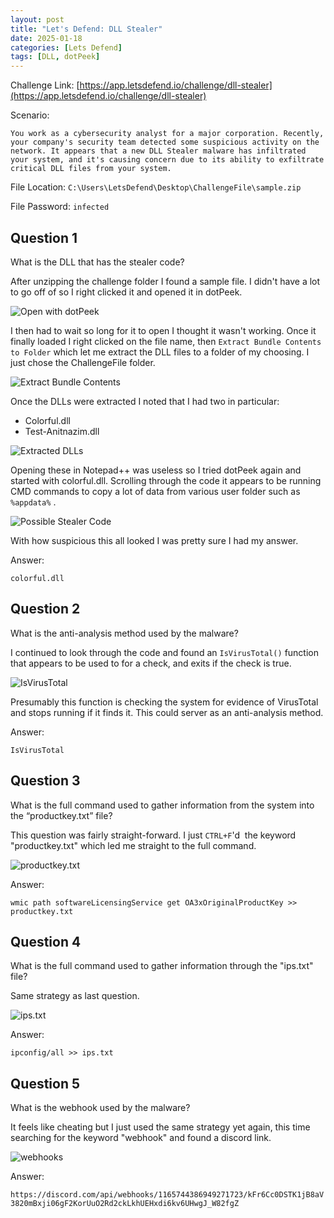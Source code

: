 ```yaml
---
layout: post
title: "Let's Defend: DLL Stealer"
date: 2025-01-18
categories: [Lets Defend]
tags: [DLL, dotPeek] 
---
```


Challenge Link: [https://app.letsdefend.io/challenge/dll-stealer](https://app.letsdefend.io/challenge/dll-stealer)

Scenario:
```
You work as a cybersecurity analyst for a major corporation. Recently, your company's security team detected some suspicious activity on the network. It appears that a new DLL Stealer malware has infiltrated your system, and it's causing concern due to its ability to exfiltrate critical DLL files from your system.
```

File Location: `C:\Users\LetsDefend\Desktop\ChallengeFile\sample.zip`

File Password: `infected`

## Question 1
What is the DLL that has the stealer code?

After unzipping the challenge folder I found a sample file. I didn't have a lot to go off of so I right clicked it and opened it in dotPeek.

![Open with dotPeek](/assets/img/posts/2025-01-18-DLL-Stealer/image-1.png)

I then had to wait so long for it to open I thought it wasn't working. Once it finally loaded I right clicked on the file name, then `Extract Bundle Contents to Folder` which let me extract the DLL files to a folder of my choosing. I just chose the ChallengeFile folder.

![Extract Bundle Contents](/assets/img/posts/2025-01-18-DLL-Stealer/image-2.png)

Once the DLLs were extracted I noted that I had two in particular:
- Colorful.dll    
- Test-Anitnazim.dll

![Extracted DLLs](/assets/img/posts/2025-01-18-DLL-Stealer/image-3.png)

Opening these in Notepad++ was useless so I tried dotPeek again and started with colorful.dll. Scrolling through the code it appears to be running CMD commands to copy a lot of data from various user folder such as `%appdata%` .

![Possible Stealer Code](/assets/img/posts/2025-01-18-DLL-Stealer/image-4.png)
  
With how suspicious this all looked I was pretty sure I had my answer.
  
Answer:
  
`colorful.dll`
  
## Question 2
What is the anti-analysis method used by the malware?

I continued to look through the code and found an `IsVirusTotal()` function that appears to be used to for a check, and exits if the check is true.

![IsVirusTotal](/assets/img/posts/2025-01-18-DLL-Stealer/image-5.png)

Presumably this function is checking the system for evidence of VirusTotal and stops running if it finds it. This could server as an anti-analysis method.

Answer:

`IsVirusTotal`

## Question 3
What is the full command used to gather information from the system into the “productkey.txt” file?

This question was fairly straight-forward. I just `CTRL+F`'d  the keyword "productkey.txt" which led me straight to the full command.

![productkey.txt](/assets/img/posts/2025-01-18-DLL-Stealer/image-6.png)

Answer:

`wmic path softwareLicensingService get OA3xOriginalProductKey >> productkey.txt`

## Question 4
What is the full command used to gather information through the "ips.txt" file?

Same strategy as last question.

![ips.txt](/assets/img/posts/2025-01-18-DLL-Stealer/image-7.png)

Answer:

`ipconfig/all >> ips.txt`

## Question 5
What is the webhook used by the malware?

It feels like cheating but I just used the same strategy yet again, this time searching for the keyword "webhook" and found a discord link.

![webhooks](/assets/img/posts/2025-01-18-DLL-Stealer/image-8.png)

Answer:

`https://discord.com/api/webhooks/1165744386949271723/kFr6Cc0DSTK1jB8aV3820mBxji06gF2KorUuO2Rd2ckLkhUEHxdi6kv6UHwgJ_W82fgZ`